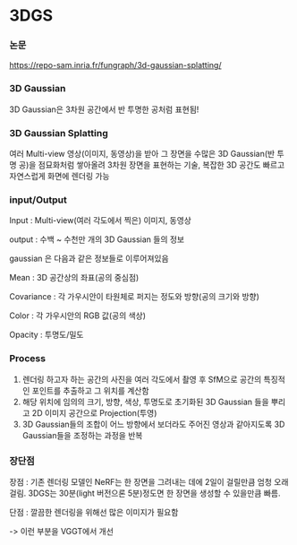 # 3DGS
### 논문
https://repo-sam.inria.fr/fungraph/3d-gaussian-splatting/



### 3D Gaussian
3D Gaussian은 3차원 공간에서 반 투명한 공처럼 표현됨!



### 3D Gaussian Splatting
여러 Multi-view 영상(이미지, 동영상)을 받아 그 장면을 수많은 3D Gaussian(반 투명 공)을 점묘화처럼 쌓아올려 3차원 장면을 표현하는 기술, 복잡한 3D 공간도 빠르고 자연스럽게 화면에 렌더링 가능



### input/Output
Input   : Multi-view(여러 각도에서 찍은) 이미지, 동영상

output : 수백 ~ 수천만 개의 3D Gaussian 들의 정보

gaussian 은 다음과 같은 정보들로 이루어져있음

Mean : 3D 공간상의 좌표(공의 중심점)

Covariance : 각 가우시안이 타원체로 퍼지는 정도와 방향(공의 크기와 방향)

Color : 각 가우시안의 RGB 값(공의 색상)

Opacity : 투명도/밀도



### Process
1. 렌더링 하고자 하는 공간의 사진을 여러 각도에서 촬영 후 SfM으로 공간의 특징적인 포인트를 추출하고 그 위치를 계산함
2. 해당 위치에 임의의 크기, 방향, 색상, 투명도로 초기화된 3D Gaussian 들을 뿌리고 2D 이미지 공간으로 Projection(투영)
3. 3D Gaussian들의 조합이 어느 방향에서 보더라도 주어진 영상과 같아지도록 3D Gaussian들을 조정하는 과정을 반복



### 장단점
장점 : 기존 렌더링 모델인 NeRF는 한 장면을 그려내는 데에 2일이 걸릴만큼 엄청 오래 걸림. 3DGS는 30분(light 버전으론 5분)정도면 한 장면을 생성할 수 있을만큼 빠름.

단점 : 깔끔한 렌더링을 위해선 많은 이미지가 필요함 

-> 이런 부분을 VGGT에서 개선
